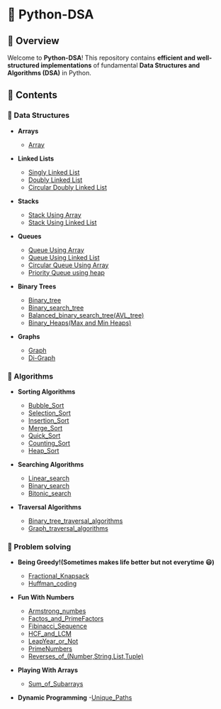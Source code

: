 # 🐍 Python-DSA

## 📌 Overview
Welcome to **Python-DSA**! This repository contains **efficient and well-structured implementations** of fundamental **Data Structures and Algorithms (DSA)** in Python. 

## 📂 Contents

### 📌 Data Structures

- **Arrays**
  - [Array](Data_Structures/Arrays/Array.py)

- **Linked Lists**
  - [Singly Linked List](Data_Structures/Linked_lists/linked_list.py)
  - [Doubly Linked List](Data_Structures/Linked_lists/doubly_linked_list.py)
  - [Circular Doubly Linked List](Data_Structures/Linked_lists/circular_doubly_linked_list.py)

- **Stacks**
  - [Stack Using Array](Data_Structures/Stacks/stack_using_array.py)
  - [Stack Using Linked List](Data_Structures/Stacks/stack_using_linked_list.py)

- **Queues**
  - [Queue Using Array](Data_Structures/Queues/queue_using_array.py)
  - [Queue Using Linked List](Data_Structures/Queues/queue_using_linked_list.py)
  - [Circular Queue Using Array](Data_Structures/Queues/circular_queue_using_array.py)
  - [Priority Queue using heap](Data_Structures/Queues/priority_queue_using_heap.py)

- **Binary Trees**
  - [Binary_tree](Data_Structures/Binary_trees/Binary_tree.py)
  - [Binary_search_tree](Data_Structures/Binary_trees/Binary_search_tree.py)
  - [Balanced_binary_search_tree(AVL_tree)](Data_Structures/Binary_trees/AVL_tree.py)
  - [Binary_Heaps(Max and Min Heaps)](Data_Structures/Binary_trees/Heaps.py)

- **Graphs**
  - [Graph](Data_Structures/Graphs/Graph.py)
  - [Di-Graph](https://github.com/R-Jeevan-R/Python-DSA/blob/37551fa8cd10689959972db2d6a8b1b4459c16d7/Data_Structures/Graphs/Graph.py#L164)


### 📌 Algorithms

- **Sorting Algorithms**
  - [Bubble_Sort](Algorithms/Sorting/Bubble_sort.py)
  - [Selection_Sort](Algorithms/Sorting/Selection_sort.py)
  - [Insertion_Sort](Algorithms/Sorting/Insertion_sort.py)
  - [Merge_Sort](Algorithms/Sorting/Merge_sort.py)
  - [Quick_Sort](Algorithms/Sorting/Quick_sort.py)
  - [Counting_Sort](Algorithms/Sorting/Counting_sort.py)
  - [Heap_Sort](Algorithms/Sorting/Heap_sort.py)

- **Searching Algorithms**
  - [Linear_search](Algorithms/Searching/Linear_search.py)
  - [Binary_search](Algorithms/Searching/Binary_search.py)
  - [Bitonic_search](Algorithms/Searching/Bitonic_search.py)
    
- **Traversal Algorithms**
  - [Binary_tree_traversal_algorithms](Algorithms/Traversal/Binary_tree_traversal_algo.py)
  - [Graph_traversal_algorithms](Algorithms/Traversal/Graph_traversal_algo.py)
            
### 🚩 Problem solving

- **Being Greedy!(Sometimes makes life better but not everytime 😃)**
  - [Fractional_Knapsack](Problem%20Solving/Being%20Greedy!/Fractional_knapsack.py)
  - [Huffman_coding](Problem%20Solving/Being%20Greedy!/Huffman_coding.py)
  
- **Fun With Numbers**
  - [Armstrong_numbes](Problem%20Solving/Fun%20With%20-Numbers-/Armstrong.py)
  - [Factos_and_PrimeFactors](Problem%20Solving/Fun%20With%20-Numbers-/Factors%20and%20Prime%20Factors%20of%20a%20number.py)
  - [Fibinacci_Sequence](Problem%20Solving/Fun%20With%20-Numbers-/Fibonacci.py)
  - [HCF_and_LCM](Problem%20Solving/Fun%20With%20-Numbers-/HCF%20-%20LCM.py)
  - [LeapYear_or_Not](Problem%20Solving/Fun%20With%20-Numbers-/Leap_year_or_not.py)
  - [PrimeNumbers](Problem%20Solving/Fun%20With%20-Numbers-/Primes.py)
  - [Reverses_of_(Number,String,List,Tuple)](Problem%20Solving/Fun%20With%20-Numbers-/Reverse%20of%20(Number,String,List,Tuple).py)

- **Playing With Arrays**
  - [Sum_of_Subarrays](Problem%20Solving/Playing%20with%20Arrays/Sum_of_sub_arrays.py)

- **Dynamic Programming**
  -[Unique_Paths](Problem%20Solving/Program%20@Dynamic/Unique_paths.py)
